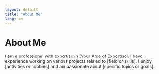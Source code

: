 ```yaml
---
layout: default
title: "About Me"
lang: en
---
```


# About Me

I am a professional with expertise in [Your Area of Expertise]. I have experience working on various projects related to [field or skills]. I enjoy [activities or hobbies] and am passionate about [specific topics or goals].
